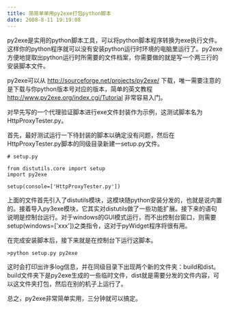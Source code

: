 ```yaml
---
title: 简简单单用py2exe打包python脚本
date: 2008-8-11 19:19:08
---
```

py2exe是实用的python脚本工具，可以将python脚本程序转换为exe执行文件。这样你的python程序就可以没有安装python运行时环境的电脑里运行了。py2exe方便地提取出python运行时所需要的文件档案，你需要做的就是写一个两三行的安装脚本文件。

py2exe可以从 http://sourceforge.net/projects/py2exe/ 下载，唯一需要注意的是下载与你python版本号对应的版本，简单的英文教程 http://www.py2exe.org/index.cgi/Tutorial 非常容易入门。
<!-- more -->

对早先写的一个代理验证脚本进行exe文件封装作为示例，这测试脚本名为HttpProxyTester.py。

首先，最好测试运行一下待封装的脚本以确定没有问题，然后在HttpProxyTester.py脚本的同级目录新建一setup.py文件。

```
# setup.py

from distutils.core import setup
import py2exe

setup(console=['HttpProxyTester.py'])
```

上面的文件首先引入了distutils模块，这模块随python安装分发的，也就是说内置的。接着导入py3exe模块，它其实对distutils做了一些功能扩展。接下来的语句说明是控制台运行。对于windows的GUI模式运行，而不出控制台窗口，则需要setup(windows=['xxx'])之类指令，这对于pyWidget程序将很有用。

在完成安装脚本后，接下来就是在控制台下运行这脚本。
```
>python setup.py py2exe
```
这时会打印出许多log信息，并在同级目录下出现两个新的文件夹：build和dist。build文件夹下是py2exe生成的一些临时文件，dist就是需要分发的文件内容，可以这文件夹打包，然后在别的机子上运行了。

总之，py2exe非常简单实用，三分钟就可以搞定。
